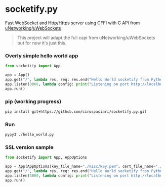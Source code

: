 # socketify.py
Fast WebSocket and Http/Https server using CFFI with C API from [uNetworking/uWebSockets](https://github.com/uNetworking/uWebSockets)

> This project will adapt the full capi from uNetworking/uWebSockets but for now it's just this.

### Overly simple hello world app
```python
from socketify import App

app = App()
app.get("/", lambda res, req: res.end("Hello World socketify from Python!"))
app.listen(3000, lambda config: print("Listening on port http://localhost:%d now\n" % config.port))
app.run()
```

### pip (working progress)

```bash
pip install git+https://github.com/cirospaciari/socketify.py.git
```

### Run
```bash
pypy3 ./hello_world.py
```

### SSL version sample
``` python
from socketify import App, AppOptions

app = App(AppOptions(key_file_name="./misc/key.pem", cert_file_name="./misc/cert.pem", passphrase="1234"))
app.get("/", lambda res, req: res.end("Hello World socketify from Python!"))
app.listen(3000, lambda config: print("Listening on port http://localhost:%d now\n" % config.port))
app.run()
```